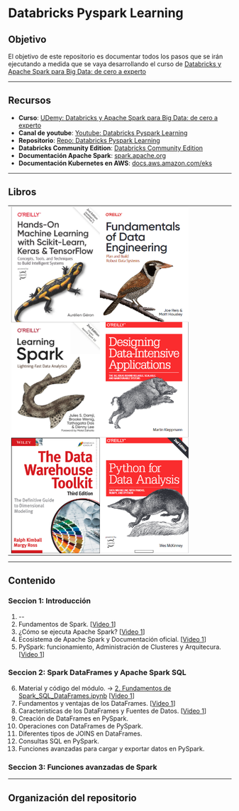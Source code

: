 # Databricks Pyspark Learning

## Objetivo
El objetivo de este repositorio es documentar todos los pasos que se irán ejecutando a medida que se vaya desarrollando el curso de <a href="https://www.udemy.com/share/105xCs3@-eoDtVbZvDfj-nAU4BB-diKG0bm65zvI7bHf6OfHbPodXbLAGmAC2yDYtGsKEf5-/" target="_blank">Databricks y Apache Spark para Big Data: de cero a experto</a>
___________
## Recursos

- **Curso**: <a href="https://www.udemy.com/share/105xCs3@-eoDtVbZvDfj-nAU4BB-diKG0bm65zvI7bHf6OfHbPodXbLAGmAC2yDYtGsKEf5-/" target="_blank">UDemy: Databricks y Apache Spark para Big Data: de cero a experto</a>
- **Canal de youtube**: <a href="https://youtube.com/playlist?list=PLyLR_xjGDGcAwt7jmaBW1lAYspcpswRYy" target="_blank">Youtube: Databricks Pyspark Learning</a>
- **Repositorio**: <a href="https://github.com/fnsalinas/databricks_pyspark_learning.git" target="_blank">Repo: Databricks Pyspark Learning</a>
- **Databricks Community Edition**: <a href="https://community.cloud.databricks.com/login.html" target="_blank">Databricks Community Edition</a>  
- **Documentación Apache Spark**:  <a href="https://spark.apache.org/">spark.apache.org</a>
- **Documentación Kubernetes en AWS**: <a href="https://docs.aws.amazon.com/eks/">docs.aws.amazon.com/eks</a>
___________
## Libros

<table>
    <tr>
        <td>
            <a href="https://1drv.ms/b/s!AniDXLYsIpTn3d9iZUveqV2Vo4HQUw?e=tYixzl" target="_blank"><img src="img/ml.png" width="200" height="260" align="left"></img></a>
            <a href="https://1drv.ms/b/s!AniDXLYsIpTn3d9eGCdC6uVoyqbvsg?e=GbIlTU" target="_blank"><img src="img/fd.png" width="200" height="260" align="left"></img></a>
            <a href="https://1drv.ms/b/s!AniDXLYsIpTn3d9fMFZmWvQeCUcCGA?e=L5TLd3" target="_blank"><img src="img/ls.png" width="200" height="260" align="left"></img></a>
            <a href="https://1drv.ms/b/s!AniDXLYsIpTn3d9h-fp6EYTGvP-YRg?e=vsPC6Y" target="_blank"><img src="img/dd.png" width="200" height="260" align="left"></img></a>
            <a href="https://1drv.ms/b/s!AniDXLYsIpTn3d9g-DoucQS5mzqgmQ?e=bPfobE" target="_blank"><img src="img/dw.png" width="200" height="260" align="left"></img></a>
            <a href="https://1drv.ms/b/s!AniDXLYsIpTn3d9jO_hY1VE9TR8TbA?e=rhNanF" target="_blank"><img src="img/pda.png" width="200" height="260" align="left"></img></a>
        </td>
    </tr>
</table>


___________
## Contenido

### **Seccion 1**: Introducción
1. --
2. Fundamentos de Spark. [<a href="https://www.youtube.com/watch?v=bApGhYlbD5w">Video 1</a>]
3. ¿Cómo se ejecuta Apache Spark? [<a href="https://www.youtube.com/watch?v=bApGhYlbD5w">Video 1</a>]
4. Ecosistema de Apache Spark y Documentación oficial. [<a href="https://www.youtube.com/watch?v=bApGhYlbD5w">Video 1</a>]
5. PySpark: funcionamiento, Administración de Clusteres y Arquitecura. [<a href="https://www.youtube.com/watch?v=bApGhYlbD5w">Video 1</a>]
### **Seccion 2**: Spark DataFrames y Apache Spark SQL
6. Material y código del módulo. -> <a href="https://github.com/fnsalinas/databricks_pyspark_learning/blob/main/notebooks/2.%20Fundamentos%20de%20Spark_SQL_DataFrames.ipynb">2. Fundamentos de Spark_SQL_DataFrames.ipynb</a> [<a href="https://www.youtube.com/watch?v=bApGhYlbD5w">Video 1</a>]
7. Fundamentos y ventajas de los DataFrames. [<a href="https://www.youtube.com/watch?v=bApGhYlbD5w">Video 1</a>]
8. Caracteristicas de los DataFrames y Fuentes de Datos. [<a href="https://www.youtube.com/watch?v=bApGhYlbD5w">Video 1</a>]
9. Creación de DataFrames en PySpark.
10. Operaciones con DataFrames de PySpark.
11. Diferentes tipos de JOINS en DataFrames.
12. Consultas SQL en PySpark.
13. Funciones avanzadas para cargar y exportar datos en PySpark.
### **Seccion 3**: Funciones avanzadas de Spark
___________
## Organización del repositorio
